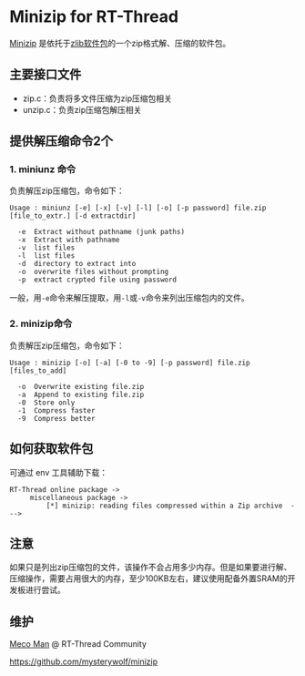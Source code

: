 # Minizip for RT-Thread

[Minizip](http://www.winimage.com/zLibDll/minizip.html) 是依托于[zlib软件包](https://github.com/RT-Thread-packages/zlib)的一个zip格式解、压缩的软件包。



## 主要接口文件

- zip.c：负责将多文件压缩为zip压缩包相关
- unzip.c：负责zip压缩包解压相关 



## 提供解压缩命令2个

### 1. miniunz 命令

负责解压zip压缩包，命令如下：

```shell
Usage : miniunz [-e] [-x] [-v] [-l] [-o] [-p password] file.zip [file_to_extr.] [-d extractdir]

  -e  Extract without pathname (junk paths)
  -x  Extract with pathname
  -v  list files
  -l  list files
  -d  directory to extract into
  -o  overwrite files without prompting
  -p  extract crypted file using password
```

一般，用`-e`命令来解压提取，用`-l`或`-v`命令来列出压缩包内的文件。

### 2. minizip命令

负责解压zip压缩包，命令如下：

```shell
Usage : minizip [-o] [-a] [-0 to -9] [-p password] file.zip [files_to_add]

  -o  Overwrite existing file.zip
  -a  Append to existing file.zip
  -0  Store only
  -1  Compress faster
  -9  Compress better
```



## 如何获取软件包

可通过 env 工具辅助下载：

```
RT-Thread online package -> 
     miscellaneous package -> 
         [*] minizip: reading files compressed within a Zip archive  --->
```



## 注意

如果只是列出zip压缩包的文件，该操作不会占用多少内存。但是如果要进行解、压缩操作，需要占用很大的内存，至少100KB左右，建议使用配备外置SRAM的开发板进行尝试。



## 维护

[Meco Man](https://github.com/mysterywolf) @ RT-Thread Community

https://github.com/mysterywolf/minizip



